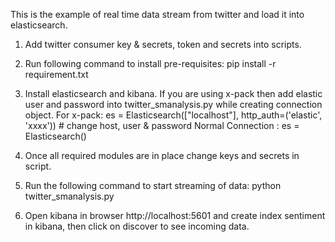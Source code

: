 This is the example of real time data stream from twitter and load it into elasticsearch.

1. Add twitter consumer key & secrets, token and secrets into scripts.

2. Run following command to install pre-requisites:
pip install -r requirement.txt

3. Install elasticsearch and kibana. If you are using x-pack then add elastic user and password into twitter_smanalysis.py while creating
connection object.
	For x-pack: es = Elasticsearch(["localhost"], http_auth=('elastic', 'xxxx')) # change host, user & password
	Normal Connection : es = Elasticsearch()

3. Once all required modules are in place change keys and secrets in script.

4. Run the following command to start streaming of data:
	python twitter_smanalysis.py

5. Open kibana in browser http://localhost:5601 and create index sentiment in kibana, then click on discover to see incoming data.


